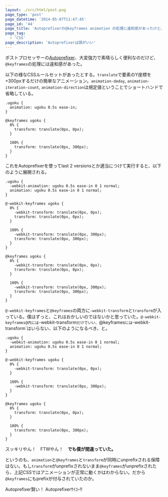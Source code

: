 ```yaml
---
layout: ./src/html/post.pug
page_type: 'post'
page_datetime: '2014-05-07T11:47:45'
page_id: '44'
page_title: 'Autoprefixerの@keyframes animation の処理に違和感があったけど、僕が間違っていた'
page_tag:
  - 'CSS'
page_description: 'Autoprefixerは頭がいい'
---
```

ポストプロセッサーの[Autoprefixer](https://github.com/ai/autoprefixer)、大変強力で素晴らしく便利なのだけど、`@keyframes`の処理には違和感があった。

以下の様なCSSルールセットがあったとする。`translate`で要素のY座標を+300pxするだけの簡単なアニメーション。`animation-deday`, `animation-iteration-count`, `animation-direction`は規定値ということでショートハンドで省略している。

<pre><code data-language="css">.ugoku {
  animation: ugoku 0.5s ease-in;
}

@keyframes ugoku {
  0% {
    transform: translate(0px, 0px);
  }

  100% {
    transform: translate(0px, 300px);
  }
}</code></pre>

これをAutoprefixerを使ってlast 2 versionsとか適当につけて実行すると、以下のように展開される。

<pre><code data-language="css">.ugoku {
  -webkit-animation: ugoku 0.5s ease-in 0 1 normal;
  animation: ugoku 0.5s ease-in 0 1 normal;
}

@-webkit-keyframes ugoku {
  0% {
    -webkit-transform: translate(0px, 0px);
    transform: translate(0px, 0px);
  }

  100% {
    -webkit-transform: translate(0px, 300px);
    transform: translate(0px, 300px);
  }
}

@keyframes ugoku {
  0% {
    -webkit-transform: translate(0px, 0px);
    transform: translate(0px, 0px);
  }

  100% {
    -webkit-transform: translate(0px, 300px);
    transform: translate(0px, 300px);
  }
}</code></pre>

`@-webkit-keyframes`と`@keyframes`の両方に`-webkit-transform`と`transform`が入っている。僕はずっと、これはおかしいのではないかと思っていた。`@-webkit-keyframes@内には`-webkit-transform`だけでいい、`@keyframes`には`-webkit-transform`はいらない、以下のようになるべき、と。

<pre><code data-language="css">.ugoku {
  -webkit-animation: ugoku 0.5s ease-in 0 1 normal;
  animation: ugoku 0.5s ease-in 0 1 normal;
}

@-webkit-keyframes ugoku {
  0% {
    -webkit-transform: translate(0px, 0px);
  }

  100% {
    -webkit-transform: translate(0px, 300px);
  }
}

@keyframes ugoku {
  0% {
    transform: translate(0px, 0px);
  }

  100% {
    transform: translate(0px, 300px);
  }
}</code></pre>

スッキリやん！　FTWやん！　**でも僕が間違っていた。**

というのも、`animation`と`@keyframes`と`transform`が同時にunprefixされる保障はない。もし`transform`がunprefixされないまま`@keyframes`がunprefixされたら、上記CSSではアニメーションが正常に動くかはわからない。だから`@keyframes`にもprefixが付与されていたのか。

Autoprefixer賢い！ Autoprefixerｻｲｺｰ!!

